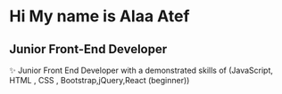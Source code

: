 <h1> Hi My name is Alaa Atef </h1>
<h2>Junior Front-End Developer</h2>

 ✨ Junior Front End Developer with a demonstrated skills of (JavaScript, HTML , CSS , Bootstrap,jQuery,React (beginner))

<!---
Alaa-Atef22/Alaa-Atef22 is a ✨ special ✨ repository because its `README.md` (this file) appears on your GitHub profile.
You can click the Preview link to take a look at your changes.
--->
